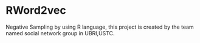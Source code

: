 # RWord2vec
Negative Sampling by using R language,
this project is created by the team named social network group in UBRI,USTC.
